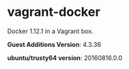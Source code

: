 # vagrant-docker

Docker 1.12.1 in a Vagrant box.

**Guest Additions Version**: 4.3.36

**ubuntu/trusty64 version**: 20160816.0.0
